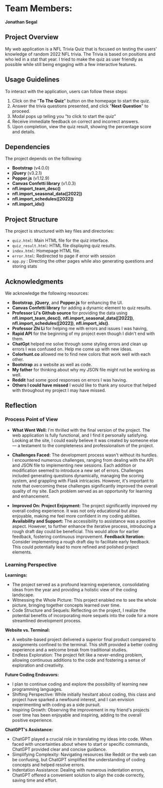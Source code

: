 # Team Members:
**Jonathan Segal**

## Project Overview
My web application is a NFL Trivia Quiz that is focused on testing the users' knowledge of random 2022 NFL trivia. The Trivia is based on positions and who led in a stat that year. I tried to make the quiz as user friendly as possible while still being engaging with a few interactive features. 

## Usage Guidelines
To interact with the application, users can follow these steps:
1. Click on the "**To The Quiz**" button on the homepage to start the quiz.
2. Answer the trivia questions presented, and click "**Next Question**" to proceed.
3. Modal pops up telling you "to click to start the quiz" 
4. Receive immediate feedback on correct and incorrect answers.
5. Upon completion, view the quiz result, showing the percentage score and details.

## Dependencies
The project depends on the folllowing: 
- **Bootstrap** (v4.0.0)
- **jQuery** (v3.2.1)
- **Popper.js** (v1.12.9)
- **Canvas Confetti library** (v1.0.3)
- **nfl.import_team_desc()**
- **nfl.import_seasonal_data([2022])**
- **nfl.import_schedules([2022])**
- **nfl.import_ids()**

## Project Structure
The project is structured with key files and directories:
- `quiz.html`: Main HTML file for the quiz interface.
- `quiz_result.html`: HTML file displaying quiz results.
- `index.html`: Homepage HTML file.
- `error.html`: Redirected to page if error with session 
- `app.py` : Directing the other pages while also generating questions and storing stats

## Acknowledgments
We acknowledge the following resources:
- **Bootstrap**, **jQuery**, and **Popper.js** for enhancing the UI.
- **Canvas Confetti library** for adding a dynamic element to quiz results.
- **Professor Li's Github source** for providing the data using **nfl.import_team_desc()**, **nfl.import_seasonal_data([2022])**, **nfl.import_schedules([2022])**, **nfl.import_ids()**.
- **Professor Zhi Li** for helping me with errors and issues I was having,
- **Rapid API** for the beginning of my project even though I didn't end with them.
- **ChatGpt** helped me solve through some styling errors and clean up errors I was confused on. Help me come up with new ideas. 
- **Colorhunt.co** allowed me to find new colors that work well with each other. 
- **Bootstrap** as a website as well as code. 
- **My father** for thinking about why my JSON file might not be working as well.
- **Reddit** had some good responses on errors I was having.
- **Others I could have missed** I would like to thank any source that helped with throughout my project I may have missed. 

## Reflection

### Process Point of View
- **What Went Well:** I'm thrilled with the final version of the project. The web application is fully functional, and I find it personally satisfying. Looking at the site, I could easily believe it was created by someone else — a testament to the completeness and professionalism of the project.

- **Challenges Faced:** The development process wasn't without its hurdles. I encountered numerous challenges, ranging from dealing with the API and JSON file to implementing new sessions. Each addition or modification seemed to introduce a new set of errors. Challenges included generating questions dynamically, managing the scoring system, and grappling with Flask intricacies. However, it's important to note that overcoming these challenges significantly improved the overall quality of my site. Each problem served as an opportunity for learning and enhancement.

- **Improved On:**
    **Project Enjoyment:** The project significantly improved my overall coding experience. It was not only educational but also enjoyable, making me feel more confident in my coding abilities.
    **Availability and Support:** The accessibility to assistance was a positive aspect. However, to further enhance the iterative process, introducing a rough draft day could be beneficial. This would allow for earlier feedback, fostering continuous improvement.
    **Feedback Iteration:** Consider implementing a rough draft day to facilitate early feedback. This could potentially lead to more refined and polished project elements.

### Learning Perspective

**Learnings:**
  - The project served as a profound learning experience, consolidating ideas from the year and providing a holistic view of the coding landscape.
  - Witnessing the Whole Picture: This project enabled me to see the whole picture, bringing together concepts learned over time.
  - Code Structure and Sequels: Reflecting on the project, I realize the potential benefits of incorporating more sequels into the code for a more streamlined development process.
  
  **Website vs. Terminal:**
  - A website-based project delivered a superior final product compared to assignments confined to the terminal. This shift provided a better coding experience and a welcome break from traditional studies.
  - Endless Exploration: The project felt like a never-ending problem, allowing continuous additions to the code and fostering a sense of exploration and creativity.
  
  **Future Coding Endeavors:**
  - I plan to continue coding and explore the possibility of learning new programming languages.
  - Shifting Perspective: While initially hesitant about coding, this class and project have sparked a newfound interest, and I can envision experimenting with coding as a side pursuit.
  - Inspiring Growth: Observing the improvement in my friend's projects over time has been enjoyable and inspiring, adding to the overall positive experience.
  
**ChatGPT's Assistance:**
  - ChatGPT played a crucial role in translating my ideas into code. When faced with uncertainties about where to start or specific commands, ChatGPT provided clear and concise guidance.
  - Simplifying Complexity: Navigating resources like Reddit or the web can be confusing, but ChatGPT simplified the understanding of coding concepts and helped resolve errors.
  - Indentation Assistance: Dealing with numerous indentation errors, ChatGPT offered a convenient solution to align the code correctly, saving time and effort.
